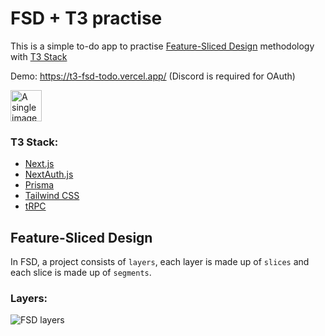 # FSD + T3 practise

This is a simple to-do app to practise [Feature-Sliced Design](https://feature-sliced.design/) methodology with [T3 Stack](https://create.t3.gg/)

Demo: https://t3-fsd-todo.vercel.app/ (Discord is required for OAuth)

<picture >
  <source media="(prefers-color-scheme: dark)" srcset="https://create.t3.gg/images/t3-light.svg">
  <img width="50" height="50" alt="A single image caption for both variants" src="https://create.t3.gg/images/t3-dark.svg">
</picture>

### T3 Stack:
- [Next.js](https://nextjs.org)
- [NextAuth.js](https://next-auth.js.org)
- [Prisma](https://prisma.io)
- [Tailwind CSS](https://tailwindcss.com)
- [tRPC](https://trpc.io)

## Feature-Sliced Design

In FSD, a project consists of `layers`, each layer is made up of `slices` and each slice is made up of `segments`.

### Layers:
![FSD layers](https://feature-sliced.design/assets/ideal-img/visual_schema.b6c18f6.1030.jpg)
